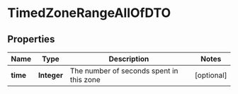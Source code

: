 

# TimedZoneRangeAllOfDTO

## Properties

Name | Type | Description | Notes
------------ | ------------- | ------------- | -------------
**time** | **Integer** | The number of seconds spent in this zone |  [optional]



